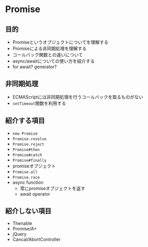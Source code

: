 # Promise

## 目的

- Promiseというオブジェクトについてを理解する
- Promiseによる非同期処理を理解する
- コールバック関数との違いについて
- async/awaitについての使い方を紹介する
- for await? generator?

## 非同期処理

- ECMAScriptには非同期処理を行うコールバックを取るものがない
- `setTimeout`関数を利用する

## 紹介する項目

- `new Promise`
- `Promise.resolve`
- `Promise.reject`
- `Promise#then`
- `Promise#catch`
- `Promise#finally`
- promiseオブジェクト
- `Promise.all`
- `Promise.race`
- async function
    - 常にpromiseオブジェクトを返す
    - await operator

## 紹介しない項目

- Thenable
- Promise/A+
- jQuery
- Cancal/AbortController